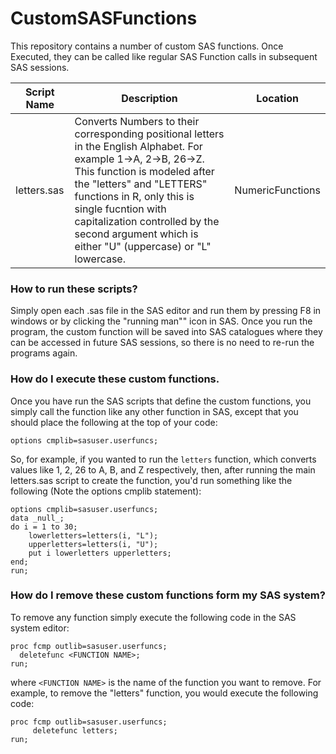 # CustomSASFunctions
This repository contains a number of custom SAS functions.  Once Executed, they can be called like regular SAS Function calls in subsequent SAS sessions.

Script Name | Description   | Location
------------| ------------- | ---------
letters.sas | Converts Numbers to their corresponding positional letters in the English Alphabet.  For example 1->A, 2->B, 26->Z.  This function is modeled after the "letters" and "LETTERS" functions in R, only this is single fucntion with capitalization controlled by the second argument which is either "U" (uppercase) or "L" lowercase.  | NumericFunctions




### How to run these scripts?
Simply open each .sas file in the SAS editor and run them by pressing F8 in windows or by clicking the "running man"" icon in SAS.  Once you run the program, the custom function will be saved into SAS catalogues where they can be accessed in future SAS sessions, so there is no need to re-run the programs again.

### How do I execute these custom functions.
Once you have run the SAS scripts that define the custom functions, you simply call the function like any other function in SAS, except that you should place the following at the top of your code:

```{sas eval=FALSE}
options cmplib=sasuser.userfuncs;
```

So, for example, if you wanted to run the `letters` function, which converts values like 1, 2, 26 to A, B, and Z respectively, then, after running the main letters.sas script to create the function, you'd run something like the following (Note the options cmplib statement):

```{sas eval=FALSE}
options cmplib=sasuser.userfuncs;
data _null_;
do i = 1 to 30;
	lowerletters=letters(i, "L");
	upperletters=letters(i, "U");
	put i lowerletters upperletters;
end;
run;
```


### How do I remove these custom functions form my SAS system?
To remove any function simply execute the following code in the SAS system editor:
   
   ```{sas eval=FALSE}
   proc fcmp outlib=sasuser.userfuncs;
     deletefunc <FUNCTION NAME>;
   run;
   ```

where `<FUNCTION NAME>` is the name of the function you want to remove.  For example, to remove the "letters" function, you would execute the following code:

   ```{sas eval=FALSE}
   proc fcmp outlib=sasuser.userfuncs;
        deletefunc letters;
   run;
   ```      


